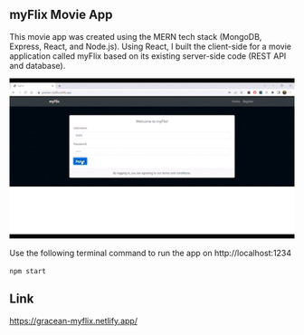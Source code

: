 ## myFlix Movie App
This movie app was created using the MERN tech stack (MongoDB, Express, React, and Node.js). Using React, I built the client-side for a movie application called myFlix based on its existing server-side code (REST API and database).

<img src="img/react-movie-website.gif" width="600" alt="Screenshot of login page">

Use the following terminal command to run the app on http://localhost:1234

`npm start`

## Link

https://gracean-myflix.netlify.app/
